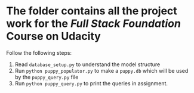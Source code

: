# The folder contains all the project work for the *Full Stack Foundation* Course on Udacity

Follow the following steps:
1) Read `database_setup.py` to understand the model structure
2) Run `python puppy_populator.py` to make a `puppy.db` which will be used by the `puppy_query.py` file
3) Run `python puppy_query.py` to print the queries in assignment.